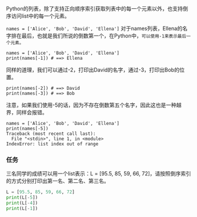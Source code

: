 Python的列表，除了支持正向顺序索引获取列表中的每一个元素以外，也支持倒序访问list中的每一个元素。

`names = ['Alice', 'Bob', 'David', 'Ellena']`
对于names列表，Ellena的名字排在最后，也就是我们所说的倒数第一个，在Python中，`可以使用-1来表示最后一个元素。`

```
names = ['Alice', 'Bob', 'David', 'Ellena']
print(names[-1]) # ==> Ellena
```
同样的道理，我们可以通过-2，打印出David的名字，通过-3，打印出Bob的位置。
```
print(names[-2]) # ==> David
print(names[-3]) # ==> Bob
```

注意，如果我们使用-5的话，因为不存在倒数第五个名字，因此这也是一种越界，同样会报错。
```
names = ['Alice', 'Bob', 'David', 'Ellena']
print(names[-5])
Traceback (most recent call last):
  File "<stdin>", line 1, in <module>
IndexError: list index out of range
```
### 任务
三名同学的成绩可以用一个list表示：L = [95.5, 85, 59, 66, 72]，请按照倒序索引的方式分别打印出第一名、第二名、第三名。
```python
L = [95.5, 85, 59, 66, 72]
print(L[-5])
print(L[-4])
print(L[-1])
```
